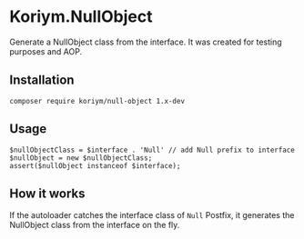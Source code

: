 # Koriym.NullObject

Generate a NullObject class from the interface.
It was created for testing purposes and AOP.

## Installation

    composer require koriym/null-object 1.x-dev

## Usage

    $nullObjectClass = $interface . 'Null' // add Null prefix to interface
    $nullObject = new $nullObjectClass;
    assert($nullObject instanceof $interface);

## How it works

If the autoloader catches the interface class of `Null` Postfix, it generates the NullObject class from the interface on the fly.
